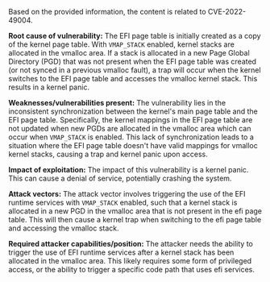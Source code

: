 Based on the provided information, the content is related to CVE-2022-49004.

**Root cause of vulnerability:**
The EFI page table is initially created as a copy of the kernel page table. With `VMAP_STACK` enabled, kernel stacks are allocated in the vmalloc area. If a stack is allocated in a new Page Global Directory (PGD) that was not present when the EFI page table was created (or not synced in a previous vmalloc fault), a trap will occur when the kernel switches to the EFI page table and accesses the vmalloc kernel stack. This results in a kernel panic.

**Weaknesses/vulnerabilities present:**
The vulnerability lies in the inconsistent synchronization between the kernel's main page table and the EFI page table. Specifically, the kernel mappings in the EFI page table are not updated when new PGDs are allocated in the vmalloc area which can occur when `VMAP_STACK` is enabled. This lack of synchronization leads to a situation where the EFI page table doesn't have valid mappings for vmalloc kernel stacks, causing a trap and kernel panic upon access.

**Impact of exploitation:**
The impact of this vulnerability is a kernel panic. This can cause a denial of service, potentially crashing the system.

**Attack vectors:**
The attack vector involves triggering the use of the EFI runtime services with `VMAP_STACK` enabled, such that a kernel stack is allocated in a new PGD in the vmalloc area that is not present in the efi page table. This will then cause a kernel trap when switching to the efi page table and accessing the vmalloc stack.

**Required attacker capabilities/position:**
The attacker needs the ability to trigger the use of EFI runtime services after a kernel stack has been allocated in the vmalloc area. This likely requires some form of privileged access, or the ability to trigger a specific code path that uses efi services.